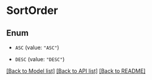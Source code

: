 # SortOrder

## Enum


* `ASC` (value: `"ASC"`)

* `DESC` (value: `"DESC"`)


[[Back to Model list]](../README.md#documentation-for-models) [[Back to API list]](../README.md#documentation-for-api-endpoints) [[Back to README]](../README.md)


